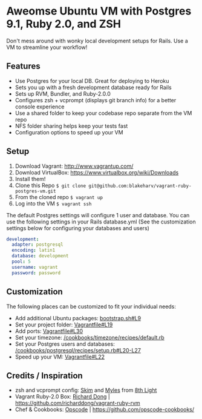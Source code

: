 Aweomse Ubuntu VM with Postgres 9.1, Ruby 2.0, and ZSH
======================================================

Don't mess around with wonky local development setups for Rails. Use a VM to streamline your workflow!

## Features
- Use Postgres for your local DB. Great for deploying to Heroku
- Sets you up with a fresh development database ready for Rails
- Sets up RVM, Bundler, and Ruby-2.0.0
- Configures zsh + vcprompt (displays git branch info) for a better console experience
- Use a shared folder to keep your codebase repo separate from the VM repo
- NFS folder sharing helps keep your tests fast
- Configuration options to speed up your VM

## Setup
1. Download Vagrant: http://www.vagrantup.com/
2. Download VirtualBox: https://www.virtualbox.org/wiki/Downloads
3. Install them!
4. Clone this Repo `$ git clone git@github.com:blakeharv/vagrant-ruby-postgres-vm.git`
5. From the cloned repo `$ vagrant up`
6. Log into the VM `$ vagrant ssh`

The default Postgres settings will configure 1 user and database. You can use the following settings in your Rails database.yml (See the customization settings below for configuring your databases and users)
```yml
development:
  adapter: postgresql
  encoding: latin1
  database: development
  pool: 5
  username: vagrant
  password: password
```


## Customization
The following places can be customized to fit your individual needs:  
- Add additional Ubuntu packages: [bootstrap.sh#L9](https://github.com/blakeharv/vagrant-ruby-postgres-vm/blob/master/bootstrap.sh#L9)
- Set your project folder: [Vagrantfile#L19](https://github.com/blakeharv/vagrant-ruby-postgres-vm/blob/master/Vagrantfile#L19)
- Add ports: [Vagrantfile#L30](https://github.com/blakeharv/vagrant-ruby-postgres-vm/blob/master/Vagrantfile#L30)
- Set your timezone: [/cookbooks/timezone/recipes/default.rb](https://github.com/blakeharv/vagrant-ruby-postgres-vm/blob/master/cookbooks/timezone/recipes/default.rb)
- Set your Postgres users and databases: [/cookbooks/postgresql/recipes/setup.rb#L20-L27](https://github.com/blakeharv/vagrant-ruby-postgres-vm/blob/master/cookbooks/postgresql/recipes/setup.rb#L20-L27)
- Speed up your VM: [Vagrantfile#L22](https://github.com/blakeharv/vagrant-ruby-postgres-vm/blob/master/Vagrantfile#L22)

## Credits / Inspiration
- zsh and vcprompt config: [Skim](https://github.com/sl4m) and [Myles](https://github.com/mylesmegyesi) from [8th Light](https://github.com/8thlight)  
- Vagrant Ruby-2.0 Box: [Richard Dong](https://github.com/richarddong) | https://github.com/richarddong/vagrant-ruby-rvm  
- Chef & Cookbooks: [Opscode](https://github.com/opscode) | https://github.com/opscode-cookbooks/
